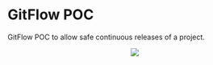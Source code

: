 # GitFlow POC

GitFlow POC to allow safe continuous releases of a project.

<p align="center">
<img src="https://user-images.githubusercontent.com/31974084/92333282-e4324500-f049-11ea-9630-8d7e82e2c287.png">
</p>

